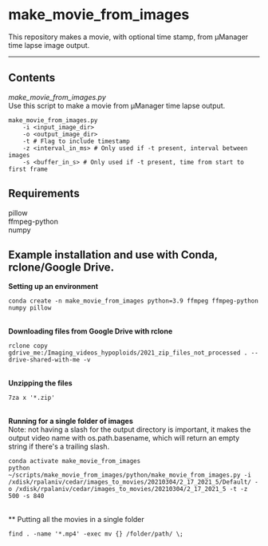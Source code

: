# make_movie_from_images
This repository makes a movie, with optional time stamp, from µManager time lapse image output.

---

## Contents
*make_movie_from_images.py*  
Use this script to make a movie from µManager time lapse output.
<br>
````
make_movie_from_images.py
    -i <input_image_dir>
    -o <output_image_dir>
    -t # Flag to include timestamp
    -z <interval_in_ms> # Only used if -t present, interval between images
    -s <buffer_in_s> # Only used if -t present, time from start to first frame
````

## Requirements
pillow  
ffmpeg-python  
numpy  

## Example installation and use with Conda, rclone/Google Drive.

**Setting up an environment**

````
conda create -n make_movie_from_images python=3.9 ffmpeg ffmpeg-python numpy pillow
````

<br> **Downloading files from Google Drive with rclone**

````
rclone copy gdrive_me:/Imaging_videos_hypoploids/2021_zip_files_not_processed . --drive-shared-with-me -v
````

<br> **Unzipping the files**

````
7za x '*.zip'
````

<br> **Running for a single folder of images**
<br> Note: not having a slash for the output directory is important, it makes the output video name with os.path.basename, which will return an empty string if there's a trailing slash.
````
conda activate make_movie_from_images
python ~/scripts/make_movie_from_images/python/make_movie_from_images.py -i /xdisk/rpalaniv/cedar/images_to_movies/20210304/2_17_2021_5/Default/ -o /xdisk/rpalaniv/cedar/images_to_movies/20210304/2_17_2021_5 -t -z 500 -s 840
````

<br> ** Putting all the movies in a single folder
````
find . -name '*.mp4' -exec mv {} /folder/path/ \;
````
